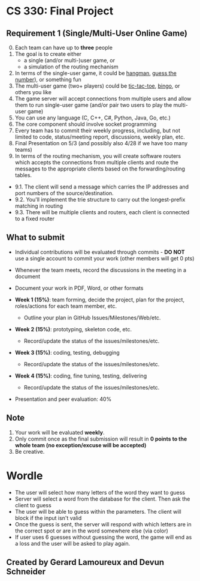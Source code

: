 # CS 330: Final Project


## Requirement 1 (Single/Multi-User Online Game)

0. Each team can have up to **three** people
1. The goal is to create either
   * a single (and/or multi-)user game, or 
   * a simulation of the routing mechanism
2. In terms of the single-user game, it could be [hangman](https://en.wikipedia.org/wiki/Hangman_(game)), [guess the number](https://www.goobix.com/games/guess-the-number/)), or something fun
3. The multi-user game (two+ players) could be [tic-tac-toe](https://playtictactoe.org/), [bingo](https://en.wikipedia.org/wiki/Bingo_(American_version)), or others you like
4. The game server will accept connections from multiple users and allow them to run single-user game (and/or pair two users to play the multi-user game)
5. You can use any language (C, C++, C#, Python, Java, Go, etc.)
6. The core component should involve socket programming
7. Every team has to commit their weekly progress, including, but not limited to code, status/meeting report, discussions, weekly plan, etc.
8. Final Presentation on 5/3 (and possibly also 4/28 if we have too many teams)
9. In terms of the routing mechanism, you will create software routers which accepts the connections from multiple clients and route the messages to the appropriate clients based on the forwarding/routing tables.
  * 9.1. The client will send a message which carries the IP addresses and port numbers of the source/destination.
  * 9.2. You'll implement the trie structure to carry out the longest-prefix matching in routing
  * 9.3. There will be multiple clients and routers, each client is connected to a fixed router

## What to submit

  * Individual contributions will be evaluated through commits - **DO NOT** use a single account to commit your work (other members will get 0 pts)
  * Whenever the team meets, record the discussions in the meeting in a document
  * Document your work in PDF, Word, or other formats

* **Week 1 (15%)**: team forming, decide the project, plan for the project, roles/actions for each team member, etc.
  * Outline your plan in GitHub Issues/Milestones/Web/etc.
* **Week 2 (15%)**: prototyping, skeleton code, etc.
  * Record/update the status of the issues/milestones/etc.
* **Week 3 (15%)**: coding, testing, debugging
  * Record/update the status of the issues/milestones/etc.
* **Week 4 (15%)**: coding, fine tuning, testing, delivering
  * Record/update the status of the issues/milestones/etc.
* Presentation and peer evaluation: 40%

## Note

1. Your work will be evaluated **weekly**.
2. Only commit once as the final submission will result in **0 points to the whole team (no exception/excuse will be accepted)**
3. Be creative.

# Wordle
  * The user will select how many letters of the word they want to guess
  * Server will select a word from the database for the client. Then ask the client to guess
  * The user will be able to guess within the parameters. The client will block if the input isn't valid
  * Once the guess is sent, the server will respond with which letters are in the correct spot or are in the word somewhere else (via color)
  * If user uses 6 guesses without guessing the word, the game will end as a loss and the user will be asked to play again.

## Created by Gerard Lamoureux and Devun Schneider
